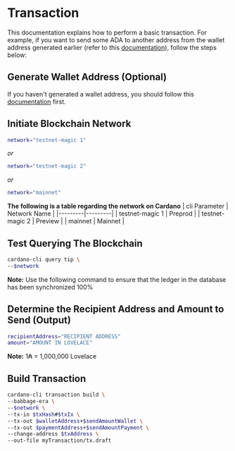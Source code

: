 # Transaction

This documentation explains how to perform a basic transaction. For example, if you want to send some ADA to another address from the wallet address generated earlier (refer to this [documentation](https://github.com/ValdryanIvandito/cardano-cli-simplified/blob/main/1-generate-wallet-address.md)), follow the steps below:

## Generate Wallet Address (Optional)

If you haven't generated a wallet address, you should follow this [documentation](https://github.com/ValdryanIvandito/cardano-cli-simplified/blob/main/1-generate-wallet-address.md) first.

## Initiate Blockchain Network

```bash
network="testnet-magic 1"
```

_or_

```bash
network="testnet-magic 2"
```

_or_

```bash
network="mainnet"
```

**The following is a table regarding the network on Cardano**
| cli Parameter | Network Name |
|---------|---------|
| testnet-magic 1 | Preprod |
| testnet-magic 2 | Preview |
| mainnet | Mainnet |

## Test Querying The Blockchain

```bash
cardano-cli query tip \
--$network
```

**Note:** Use the following command to ensure that the ledger in the database has been synchronized 100%



## Determine the Recipient Address and Amount to Send (Output)

```bash
recipientAddress="RECIPIENT ADDRESS"
amount="AMOUNT IN LOVELACE"
```

**Note:** 1₳ = 1,000,000 Lovelace

## Build Transaction

```bash
cardano-cli transaction build \
--babbage-era \
--$network \
--tx-in $txHash#$txIx \
--tx-out $walletAddress+$sendAmountWallet \
--tx-out $paymentAddress+$sendAmountPayment \
--change-address $txAddress \
--out-file myTransaction/tx.draft
```
